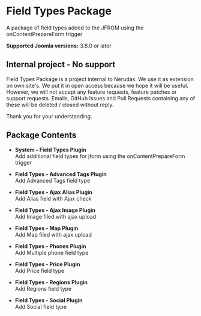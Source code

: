 # Field Types Package
A package of field types added to the JFROM using the onContentPrepareForm trigger

**Supported Joomla versions:** 3.8.0 or later  


## Internal project - No support
Field Types Package is a project internal to Nerudas. We use it as extension on own site's. We put it in open access because we hope it will be useful. However, we will not accept any feature requests, feature patches or support requests. Emails, GitHub Issues and Pull Requests containing any of these will be deleted / closed without reply.

Thank you for your understanding.


## Package Contents
* **System - Field Types Plugin**  
Add additional field types for jform using the onContentPrepareForm trigger

* **Field Types - Advanced Tags Plugin**  
Add Advanced Tags field type

* **Field Types - Ajax Alias Plugin**  
Add Alias field with Ajax check

* **Field Types - Ajax Image Plugin**  
Add Image filed with ajax upload

* **Field Types - Map Plugin**  
Add Map filed with ajax upload

* **Field Types - Phones Plugin**  
Add Multiple phone field type

* **Field Types - Price Plugin**  
Add Price field type

* **Field Types - Regions Plugin**  
Add Regions field type

* **Field Types - Social Plugin**  
Add Social field type